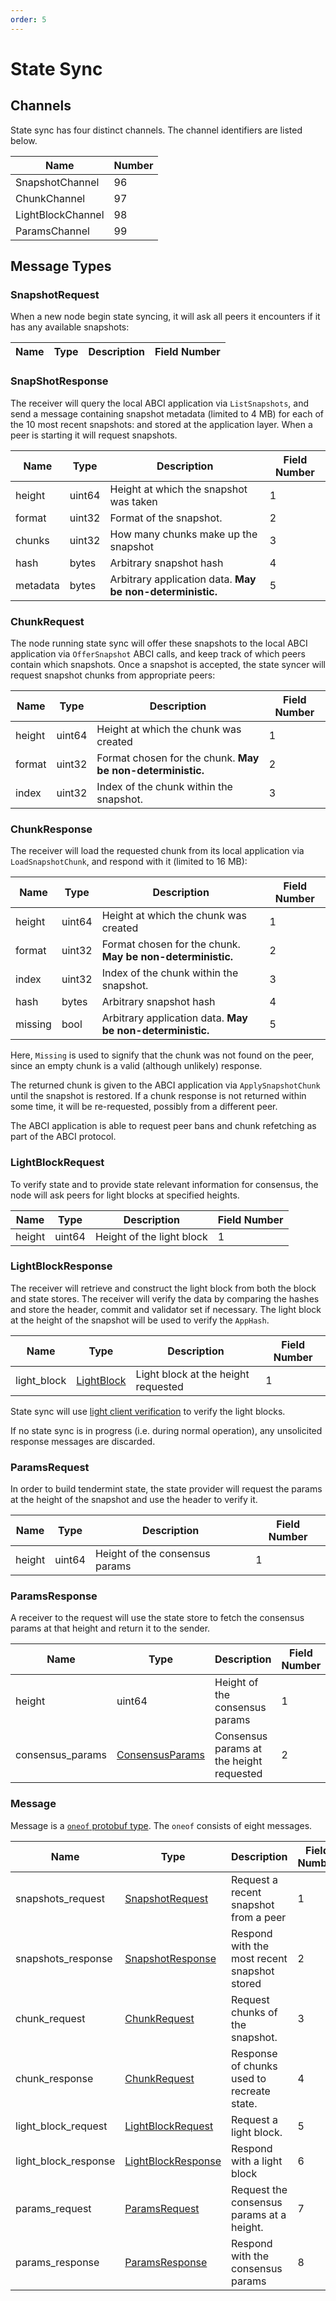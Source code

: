 ```yaml
---
order: 5
---
```


# State Sync

## Channels

State sync has four distinct channels. The channel identifiers are listed below.

| Name              | Number |
|-------------------|--------|
| SnapshotChannel   | 96     |
| ChunkChannel      | 97     |
| LightBlockChannel | 98     |
| ParamsChannel     | 99     |

## Message Types

### SnapshotRequest

When a new node begin state syncing, it will ask all peers it encounters if it has any
available snapshots:

| Name     | Type   | Description | Field Number |
|----------|--------|-------------|--------------|

### SnapShotResponse

The receiver will query the local ABCI application via `ListSnapshots`, and send a message
containing snapshot metadata (limited to 4 MB) for each of the 10 most recent snapshots: and stored at the application layer. When a peer is starting it will request snapshots.  

| Name     | Type   | Description                                               | Field Number |
|----------|--------|-----------------------------------------------------------|--------------|
| height   | uint64 | Height at which the snapshot was taken                    | 1            |
| format   | uint32 | Format of the snapshot.                                   | 2            |
| chunks   | uint32 | How many chunks make up the snapshot                      | 3            |
| hash     | bytes  | Arbitrary snapshot hash                                   | 4            |
| metadata | bytes  | Arbitrary application data. **May be non-deterministic.** | 5            |

### ChunkRequest

The node running state sync will offer these snapshots to the local ABCI application via
`OfferSnapshot` ABCI calls, and keep track of which peers contain which snapshots. Once a snapshot
is accepted, the state syncer will request snapshot chunks from appropriate peers:

| Name   | Type   | Description                                                 | Field Number |
|--------|--------|-------------------------------------------------------------|--------------|
| height | uint64 | Height at which the chunk was created                       | 1            |
| format | uint32 | Format chosen for the chunk.  **May be non-deterministic.** | 2            |
| index  | uint32 | Index of the chunk within the snapshot.                     | 3            |

### ChunkResponse

The receiver will load the requested chunk from its local application via `LoadSnapshotChunk`,
and respond with it (limited to 16 MB):

| Name    | Type   | Description                                                 | Field Number |
|---------|--------|-------------------------------------------------------------|--------------|
| height  | uint64 | Height at which the chunk was created                       | 1            |
| format  | uint32 | Format chosen for the chunk.  **May be non-deterministic.** | 2            |
| index   | uint32 | Index of the chunk within the snapshot.                     | 3            |
| hash    | bytes  | Arbitrary snapshot hash                                     | 4            |
| missing | bool   | Arbitrary application data. **May be non-deterministic.**   | 5            |

Here, `Missing` is used to signify that the chunk was not found on the peer, since an empty
chunk is a valid (although unlikely) response.

The returned chunk is given to the ABCI application via `ApplySnapshotChunk` until the snapshot
is restored. If a chunk response is not returned within some time, it will be re-requested,
possibly from a different peer.

The ABCI application is able to request peer bans and chunk refetching as part of the ABCI protocol.

### LightBlockRequest

To verify state and to provide state relevant information for consensus, the node will ask peers for
light blocks at specified heights.

| Name     | Type   | Description                | Field Number |
|----------|--------|----------------------------|--------------|
| height   | uint64 | Height of the light block  | 1            |

### LightBlockResponse

The receiver will retrieve and construct the light block from both the block and state stores. The
receiver will verify the data by comparing the hashes and store the header, commit and validator set
if necessary. The light block at the height of the snapshot will be used to verify the `AppHash`.

| Name          | Type                                                    | Description                          | Field Number |
|---------------|---------------------------------------------------------|--------------------------------------|--------------|
| light_block   | [LightBlock](../../core/data_structures.md#lightblock)  | Light block at the height requested  | 1            |

State sync will use [light client verification](../../light-client/verification.README.md) to verify
the light blocks.


If no state sync is in progress (i.e. during normal operation), any unsolicited response messages
are discarded.

### ParamsRequest

In order to build tendermint state, the state provider will request the params at the height of the snapshot and use the header to verify it.

| Name     | Type   | Description                | Field Number |
|----------|--------|----------------------------|--------------|
| height   | uint64 | Height of the consensus params  | 1            |


### ParamsResponse

A receiver to the request will use the state store to fetch the consensus params at that height and return it to the sender.

| Name     | Type   | Description                     | Field Number |
|----------|--------|---------------------------------|--------------|
| height   | uint64 | Height of the consensus params  | 1            |
| consensus_params | [ConsensusParams](../../core/data_structures.md#ConsensusParams) | Consensus params at the height requested | 2 |


### Message

Message is a [`oneof` protobuf type](https://developers.google.com/protocol-buffers/docs/proto#oneof). The `oneof` consists of eight messages.

| Name                 | Type                                       | Description                                  | Field Number |
|----------------------|--------------------------------------------|----------------------------------------------|--------------|
| snapshots_request    | [SnapshotRequest](#snapshotrequest)        | Request a recent snapshot from a peer        | 1            |
| snapshots_response   | [SnapshotResponse](#snapshotresponse)      | Respond with the most recent snapshot stored | 2            |
| chunk_request        | [ChunkRequest](#chunkrequest)              | Request chunks of the snapshot.              | 3            |
| chunk_response       | [ChunkRequest](#chunkresponse)             | Response of chunks used to recreate state.   | 4            |
| light_block_request  | [LightBlockRequest](#lightblockrequest)    | Request a light block.                       | 5            |
| light_block_response | [LightBlockResponse](#lightblockresponse)  | Respond with a light block                   | 6            |
| params_request  | [ParamsRequest](#paramsrequest)    | Request the consensus params at a height.                       | 7            |
| params_response | [ParamsResponse](#paramsresponse)  | Respond with the consensus params                   | 8            |
